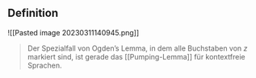 ## Definition

![[Pasted image 20230311140945.png]]

> Der Spezialfall von Ogden’s Lemma, in dem alle Buchstaben von $z$ markiert sind, ist gerade das [[Pumping-Lemma]] für kontextfreie Sprachen.
